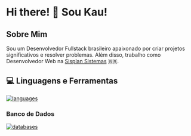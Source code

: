 # Hi there! 👋 Sou Kau!

## Sobre Mim
Sou um Desenvolvedor Fullstack brasileiro apaixonado por criar projetos significativos e resolver problemas. Além disso, trabalho como Desenvolvedor Web na [Sisplan Sistemas](https://sisplansistemas.com.br) 🇧🇷.

## 💻 Linguagens e Ferramentas
[![languages](https://skillicons.dev/icons?i=html,css,js,php)](https://skillicons.dev)

### Banco de Dados
[![databases](https://skillicons.dev/icons?i=postgres)](https://skillicons.dev)
